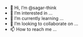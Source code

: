 - 👋 Hi, I’m @sagar-think
- 👀 I’m interested in ...
- 🌱 I’m currently learning ...
- 💞️ I’m looking to collaborate on ...
- 📫 How to reach me ...

<!---
sagar-think/sagar-think is a ✨ special ✨ repository because its `README.md` (this file) appears on your GitHub profile.
You can click the Preview link to take a look at your changes.
--->
